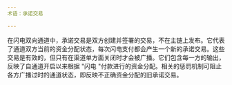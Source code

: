 ```yaml
---
术语：承诺交易

---
```

在闪电双向通道中，承诺交易是双方创建并签署的交易，不在主链上发布。它代表了通道双方当前的资金分配状态，每次闪电支付都会产生一个新的承诺交易。这些交易是有效的，但只有在渠道单方面关闭时才会被广播。它们包含每一方的输出，反映了自通道开启以来根据 "闪电 "付款进行的资金分配。相关的惩罚机制可阻止各方广播过时的通道状态，即反映不正确资金分配的旧承诺交易。